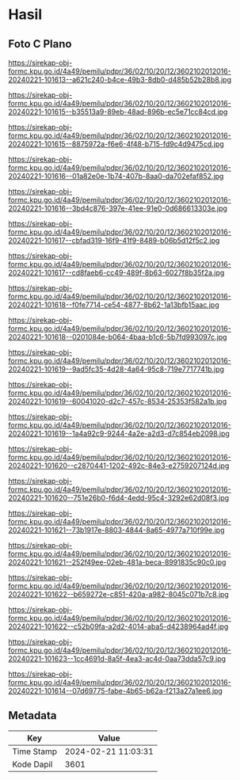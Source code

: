 # Hasil

## Foto C Plano

https://sirekap-obj-formc.kpu.go.id/4a49/pemilu/pdpr/36/02/10/20/12/3602102012016-20240221-101613--a621c240-b4ce-49b3-8db0-d485b52b28b8.jpg

https://sirekap-obj-formc.kpu.go.id/4a49/pemilu/pdpr/36/02/10/20/12/3602102012016-20240221-101615--b35513a9-89eb-48ad-896b-ec5e71cc84cd.jpg

https://sirekap-obj-formc.kpu.go.id/4a49/pemilu/pdpr/36/02/10/20/12/3602102012016-20240221-101615--8875972a-f6e6-4f48-b715-fd9c4d9475cd.jpg

https://sirekap-obj-formc.kpu.go.id/4a49/pemilu/pdpr/36/02/10/20/12/3602102012016-20240221-101616--01a82e0e-1b74-407b-8aa0-da702efaf852.jpg

https://sirekap-obj-formc.kpu.go.id/4a49/pemilu/pdpr/36/02/10/20/12/3602102012016-20240221-101616--3bd4c876-397e-41ee-91e0-0d686613303e.jpg

https://sirekap-obj-formc.kpu.go.id/4a49/pemilu/pdpr/36/02/10/20/12/3602102012016-20240221-101617--cbfad319-16f9-41f9-8489-b06b5d12f5c2.jpg

https://sirekap-obj-formc.kpu.go.id/4a49/pemilu/pdpr/36/02/10/20/12/3602102012016-20240221-101617--cd8faeb6-cc49-489f-8b63-6027f8b35f2a.jpg

https://sirekap-obj-formc.kpu.go.id/4a49/pemilu/pdpr/36/02/10/20/12/3602102012016-20240221-101618--f0fe7714-ce54-4877-8b62-1a13bfb15aac.jpg

https://sirekap-obj-formc.kpu.go.id/4a49/pemilu/pdpr/36/02/10/20/12/3602102012016-20240221-101618--0201084e-b064-4baa-b1c6-5b7fd993097c.jpg

https://sirekap-obj-formc.kpu.go.id/4a49/pemilu/pdpr/36/02/10/20/12/3602102012016-20240221-101619--9ad5fc35-4d28-4a64-95c8-719e7717741b.jpg

https://sirekap-obj-formc.kpu.go.id/4a49/pemilu/pdpr/36/02/10/20/12/3602102012016-20240221-101619--60041020-d2c7-457c-8534-25353f582a1b.jpg

https://sirekap-obj-formc.kpu.go.id/4a49/pemilu/pdpr/36/02/10/20/12/3602102012016-20240221-101619--1a4a92c9-9244-4a2e-a2d3-d7c854eb2098.jpg

https://sirekap-obj-formc.kpu.go.id/4a49/pemilu/pdpr/36/02/10/20/12/3602102012016-20240221-101620--c2870441-1202-492c-84e3-e2759207124d.jpg

https://sirekap-obj-formc.kpu.go.id/4a49/pemilu/pdpr/36/02/10/20/12/3602102012016-20240221-101620--751e26b0-f6d4-4edd-95c4-3292e62d08f3.jpg

https://sirekap-obj-formc.kpu.go.id/4a49/pemilu/pdpr/36/02/10/20/12/3602102012016-20240221-101621--73b1917e-8803-4844-8a65-4977a710f99e.jpg

https://sirekap-obj-formc.kpu.go.id/4a49/pemilu/pdpr/36/02/10/20/12/3602102012016-20240221-101621--252f49ee-02eb-481a-beca-8991835c90c0.jpg

https://sirekap-obj-formc.kpu.go.id/4a49/pemilu/pdpr/36/02/10/20/12/3602102012016-20240221-101622--b659272e-c851-420a-a982-8045c071b7c8.jpg

https://sirekap-obj-formc.kpu.go.id/4a49/pemilu/pdpr/36/02/10/20/12/3602102012016-20240221-101622--c52b09fa-a2d2-4014-aba5-d4238964ad4f.jpg

https://sirekap-obj-formc.kpu.go.id/4a49/pemilu/pdpr/36/02/10/20/12/3602102012016-20240221-101623--1cc4691d-8a5f-4ea3-ac4d-0aa73dda57c9.jpg

https://sirekap-obj-formc.kpu.go.id/4a49/pemilu/pdpr/36/02/10/20/12/3602102012016-20240221-101614--07d69775-fabe-4b65-b62a-f213a27a1ee6.jpg


## Metadata

| Key        | Value               |
| ---------- | ------------------- |
| Time Stamp | 2024-02-21 11:03:31 |
| Kode Dapil | 3601                |



